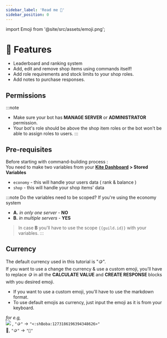 ```yaml
---
sidebar_label: 'Read me 📌'
sidebar_position: 0
---
```


import Emoji from '@site/src/assets/emoji.png';

# 💌 Features
- Leaderboard and ranking system
- Add, edit and remove shop items using commands itself!
- Add role requirements and stock limits to your shop roles.
- Add notes to purchase responses.

## Permissions

:::note
- Make sure your bot has **MANAGE SERVER** or **ADMINISTRATOR** permission.
- Your bot's role should be above the shop item roles or the bot won't be able to assign roles to users.
:::

## Pre-requisites
Before starting with command-building process :  
You need to make two variables from your **[Kite Dashboard](https://kite.onl/) > Stored Variables**  
- `economy` - this will handle your users data ( rank & balance )
- `shop` - this will handle your shop items' data

:::note Do the variables need to be scoped?
If you're using the economy system  
- **A.** *in only one server* - **NO**  
- **B.** *in multiple servers* - **YES**  

> In case **B** you'll have to use the scope `{{guild.id}}` with your variables.
:::

## Currency
The default currency used in this tutorial is "🪙".  
If you want to use a change the currency & use a custom emoji, you'll have to replace 🪙 in all the **CALCULATE VALUE** and **CREATE RESPONSE** blocks with you desired emoji.
- If you want to use a custom emoji, you'll have to use the markdown format.  
- To use default emojis as currency, just input the emoji as it is from your keyboard.  

*for e.g,*  
<img src={Emoji} className="inline-svg" /> , `"🪙"` -> `"<:shBoba:1273186196394348626>"`  
🌿, `"🪙"` -> `"🌿"`